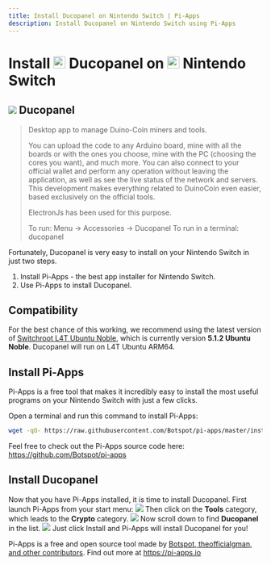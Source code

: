 ```yaml
---
title: Install Ducopanel on Nintendo Switch | Pi-Apps
description: Install Ducopanel on Nintendo Switch using Pi-Apps
---
```

<div class="simple-install-content content">

# Install <img src="/img/app-icons/Ducopanel/icon-64.png" height=24> Ducopanel on <img src=/img/other-icons/switch-icon.svg height=24> Nintendo Switch

## <img src="/img/app-icons/Ducopanel/icon-64.png"> Ducopanel
> Desktop app to manage Duino-Coin miners and tools.
> 
> You can upload the code to any Arduino board, mine with all the boards or with the ones you choose, mine with the PC (choosing the cores you want), and much more.
> You can also connect to your official wallet and perform any operation without leaving the application, as well as see the live status of the network and servers.
> This development makes everything related to DuinoCoin even easier, based exclusively on the official tools.
> 
> ElectronJs has been used for this purpose.
> 
> To run: Menu -> Accessories -> Ducopanel
> To run in a terminal: ducopanel

Fortunately, Ducopanel is very easy to install on your Nintendo Switch in just two steps.
1. Install Pi-Apps - the best app installer for Nintendo Switch.
2. Use Pi-Apps to install Ducopanel.
</div>
<div class="simple-install-content content">

## Compatibility
For the best chance of this working, we recommend using the latest version of [Switchroot L4T Ubuntu Noble](https://wiki.switchroot.org/wiki/linux/l4t-ubuntu-noble-installation-guide), which is currently version **5.1.2 Ubuntu Noble**.
Ducopanel will run on L4T Ubuntu ARM64.
</div>
<div class="simple-install-content content">

## Install Pi-Apps

Pi-Apps is a free tool that makes it incredibly easy to install the most useful programs on your Nintendo Switch with just a few clicks.

Open a terminal and run this command to install Pi-Apps:
```bash
wget -qO- https://raw.githubusercontent.com/Botspot/pi-apps/master/install | bash
```
Feel free to check out the Pi-Apps source code here: https://github.com/Botspot/pi-apps
</div>
<div class="simple-install-content content">

## Install Ducopanel

Now that you have Pi-Apps installed, it is time to install Ducopanel.
First launch Pi-Apps from your start menu:
<img src="/img/start-menu.png">
Then click on the <b>Tools</b> category, which leads to the <b>Crypto</b> category.
<img src="/img/category-selections/Crypto.png">
Now scroll down to find <b>Ducopanel</b> in the list.
<img src="/img/app-icons/Ducopanel/app-selection.png">
Just click Install and Pi-Apps will install Ducopanel for you!
</div>
<div class="simple-install-content content">

Pi-Apps is a free and open source tool made by [Botspot, theofficialgman, and other contributors](/about/#contributors). Find out more at https://pi-apps.io
</div>
